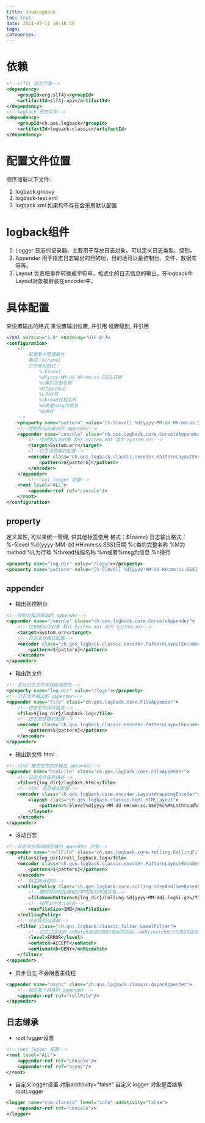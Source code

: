 ```yaml
---
title: JavaLogback
toc: true
date: 2021-07-11 10:16:40
tags:
categories:
---
```

# 依赖
```xml
<!--slf4j 日志门面-->
<dependency>
    <groupId>org.slf4j</groupId>
    <artifactId>slf4j-api</artifactId>
</dependency>
<!--logback 日志实现-->
<dependency>
    <groupId>ch.qos.logback</groupId>
    <artifactId>logback-classic</artifactId>
</dependency>
```

# 配置文件位置
顺序加载以下文件:
1. logback.groovy
2. logback-test.xml
3. logback.xml 
如果均不存在会采用默认配置

# logback组件
1. Logger
日志的记录器，主要用于存放日志对象，可以定义日志类型、级别。
2. Appender
用于指定日志输出的目的地，目的地可以是控制台、文件、数据库等等。
3. Layout
负责把事件转换成字符串，格式化的日志信息的输出。在logback中Layout对象被封装在encoder中。

# 具体配置
<property>来设置输出的格式
<appender>来设置输出位置, 并引用<property>
<root>设置级别, 并引用<appender>
```xml
<?xml version="1.0" encoding="UTF-8"?>
<configuration>
    <!--
        配置集中管理属性
        格式：${name}
        日志输出格式：
            %-5level
            %d{yyyy-MM-dd HH:mm:ss.SSS}日期
            %c类的完整名称
            %M为method
            %L为行号
            %thread线程名称
            %m或者%msg为信息
            %n换行
    -->
    <property name="pattern" value="[%-5level] %d{yyyy-MM-dd HH:mm:ss.SSS} %c %M %L [%thread] %m%n"></property>
    <!--控制台日志输出的 appender-->
    <appender name="console" class="ch.qos.logback.core.ConsoleAppender">
        <!--控制输出流对象 默认 System.out 改为 System.err-->
        <target>System.err</target>
        <!--日志消息格式配置-->
        <encoder class="ch.qos.logback.classic.encoder.PatternLayoutEncoder">
            <pattern>${pattern}</pattern>
        </encoder>
    </appender>
        <!--root logger 配置-->
    <root level="ALL">
        <appender-ref ref="console"/>
    </root>
</configuration>
```

## property
定义属性, 可以来统一管理, 供其他标签使用
格式：${name}
日志输出格式：
    %-5level
    %d{yyyy-MM-dd HH:mm:ss.SSS}日期
    %c类的完整名称
    %M为method
    %L为行号
    %thread线程名称
    %m或者%msg为信息
    %n换行
```xml
<property name="log_dir" value="/logs"></property>
<property name="pattern" value="[%-5level] %d{yyyy-MM-dd HH:mm:ss.SSS} %c %M %L [%thread] %m%n"></property>
```

## appender
- 输出到控制台
```xml
<!--控制台日志输出的 appender-->
<appender name="console" class="ch.qos.logback.core.ConsoleAppender">
    <!--控制输出流对象 默认 System.out 改为 System.err-->
    <target>System.err</target>
    <!--日志消息格式配置-->
    <encoder class="ch.qos.logback.classic.encoder.PatternLayoutEncoder">
        <pattern>${pattern}</pattern>
    </encoder>
</appender>
```
- 输出到文件
```xml
<!--定义日志文件保存路径属性-->
<property name="log_dir" value="/logs"></property>
<!--日志文件输出的 appender-->
<appender name="file" class="ch.qos.logback.core.FileAppender">
    <!--日志文件保存路径-->
    <file>${log_dir}/logback.log</file>
    <!--日志消息格式配置-->
    <encoder class="ch.qos.logback.classic.encoder.PatternLayoutEncoder">
        <pattern>${pattern}</pattern>
    </encoder>
</appender>
```

- 输出到文件 html
```xml
<!--html 格式日志文件输出 appender-->
<appender name="htmlFile" class="ch.qos.logback.core.FileAppender">
    <!--日志文件保存路径-->
    <file>${log_dir}/logback.html</file>
    <!--html 消息格式配置-->
    <encoder class="ch.qos.logback.core.encoder.LayoutWrappingEncoder">
        <layout class="ch.qos.logback.classic.html.HTMLLayout">
            <pattern>%-5level%d{yyyy-MM-dd HH:mm:ss.SSS}%c%M%L%thread%m</pattern>
        </layout>
    </encoder>
</appender>
```

- 滚动日志
```xml
<!--日志拆分和归档压缩的 appender 对象-->
<appender name="rollFile" class="ch.qos.logback.core.rolling.RollingFileAppender">
    <file>${log_dir}/roll_logback.log</file>
    <encoder class="ch.qos.logback.classic.encoder.PatternLayoutEncoder">
        <pattern>${pattern}</pattern>
    </encoder>
    <!--指定拆分规则-->
    <rollingPolicy class="ch.qos.logback.core.rolling.SizeAndTimeBasedRollingPolicy">
        <!--按照时间和压缩格式声明拆分的文件名-->
        <fileNamePattern>${log_dir}/rolling.%d{yyyy-MM-dd}.log%i.gz</fileNamePattern>
        <!--按照文件大小拆分-->
        <maxFileSize>1MB</maxFileSize>
    </rollingPolicy>
    <!--日志级别过滤器-->
    <filter class="ch.qos.logback.classic.filter.LevelFilter">
        <!--日志过滤规则 onMatch超过ERROR级别的方形, onMismatch低于ERROR级别的拒绝-->
        <level>ERROR</level>
        <onMatch>ACCEPT</onMatch>
        <onMismatch>DENY</onMismatch>
    </filter>
</appender>
```

- 异步日志
不会阻塞主线程
```xml
<appender name="async" class="ch.qos.logback.classic.AsyncAppender">
    <!--指定某个具体的 appender-->
    <appender-ref ref="rollFile"/>
</appender>
```

## 日志继承
- root logger设置
```xml
<!--root logger 配置-->
<root level="ALL">
    <appender-ref ref="console"/>
    <appender-ref ref="async"/>
</root>
```
- 自定义logger设置
对象additivity="false" 自定义 logger 对象是否继承 rootLogger
```xml
<logger name="com.claroja" level="info" additivity="false">
    <appender-ref ref="console"/>
</logger>
```